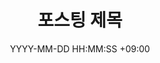 ---
title: 포스팅 제목
date: YYYY-MM-DD HH:MM:SS +09:00
categories: [main, sub]
tags:
    [
        tag1,
        tag2,
        tag3,
        .
        .
        .
    ]
---